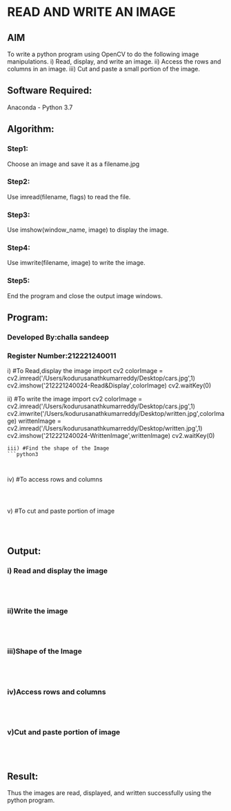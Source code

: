 # READ AND WRITE AN IMAGE
## AIM
To write a python program using OpenCV to do the following image manipulations.
i) Read, display, and write an image.
ii) Access the rows and columns in an image.
iii) Cut and paste a small portion of the image.

## Software Required:
Anaconda - Python 3.7
## Algorithm:
### Step1:
Choose an image and save it as a filename.jpg
### Step2:
Use imread(filename, flags) to read the file.
### Step3:
Use imshow(window_name, image) to display the image.
### Step4:
Use imwrite(filename, image) to write the image.
### Step5:
End the program and close the output image windows.
## Program:
### Developed By:challa sandeep
### Register Number:212221240011

i) #To Read,display the image
import cv2
colorImage = cv2.imread('/Users/kodurusanathkumarreddy/Desktop/cars.jpg',1)
cv2.imshow('212221240024-Read&Display',colorImage)
cv2.waitKey(0)

ii) #To write the image
import cv2
colorImage = cv2.imread('/Users/kodurusanathkumarreddy/Desktop/cars.jpg',1)
cv2.imwrite('/Users/kodurusanathkumarreddy/Desktop/written.jpg',colorImage)
writtenImage = cv2.imread('/Users/kodurusanathkumarreddy/Desktop/written.jpg',1)
cv2.imshow('212221240024-WrittenImage',writtenImage)
cv2.waitKey(0)



```
iii) #Find the shape of the Image
```python3



```
iv) #To access rows and columns

```python3



```
v) #To cut and paste portion of image
```python3



```

## Output:

### i) Read and display the image

<br>
<br>

### ii)Write the image

<br>
<br>

### iii)Shape of the Image

<br>
<br>

### iv)Access rows and columns
<br>
<br>

### v)Cut and paste portion of image
<br>
<br>

## Result:
Thus the images are read, displayed, and written successfully using the python program.


